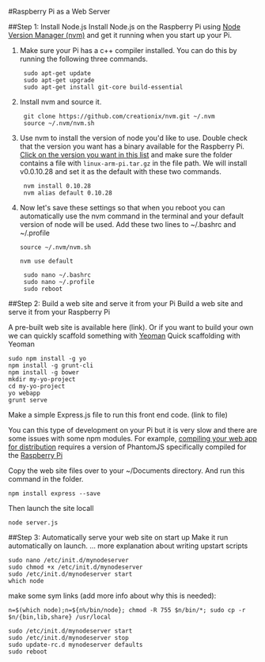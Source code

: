 #Raspberry Pi as a Web Server

##Step 1: Install Node.js
Install Node.js on the Raspberry Pi using [Node Version Manager (nvm)](https://github.com/creationix/nvm) and get it running when you start up your Pi.

1. Make sure your Pi has a c++ compiler installed. You can do this by running the following three commands.

		sudo apt-get update
		sudo apt-get upgrade
		sudo apt-get install git-core build-essential

2. Install nvm and source it. 

		git clone https://github.com/creationix/nvm.git ~/.nvm
		source ~/.nvm/nvm.sh

3. Use nvm to install the version of node you'd like to use. Double check that the version you want has a binary available for the Raspberry Pi. [Click on the version you want in this list](http://nodejs.org/dist/) and make sure the folder contains a file with `linux-arm-pi.tar.gz` in the file path. We will install v0.0.10.28 and set it as the default with these two commands.

		nvm install 0.10.28
	    nvm alias default 0.10.28
4. Now let's save these settings so that when you reboot you can automatically use the nvm command in the terminal and your default version of node will be used. Add these two lines to ~/.bashrc and ~/.profile

	  `source ~/.nvm/nvm.sh`

	  `nvm use default`
	
		sudo nano ~/.bashrc
		sudo nano ~/.profile
		sudo reboot

##Step 2: Build a web site and serve it from your Pi
Build a web site and serve it from your Raspberry Pi

A pre-built web site is available here (link). Or if you want to build your own we can quickly scaffold something with [Yeoman](http://yeoman.io/learning/)
Quick scaffolding with Yeoman

	sudo npm install -g yo
	npm install -g grunt-cli
	npm install -g bower
	mkdir my-yo-project
	cd my-yo-project
	yo webapp
	grunt serve
	
Make a simple Express.js file to run this front end code. (link to file)

You can this type of development on your Pi but it is very slow and there are some issues with some npm modules. For example, [compiling your web app for distribution](https://github.com/yeoman/generator-webapp/issues/348) requires a version of PhantomJS specifically compiled for the [Raspberry Pi](https://github.com/aeberhardo/phantomjs-linux-armv6l)

Copy the web site files over to your ~/Documents directory. And run this command in the folder.

	npm install express --save

Then launch the site locall

	node server.js	

##Step 3: Automatically serve your web site on start up
Make it run automatically on launch. ... more explanation about writing upstart scripts

	sudo nano /etc/init.d/mynodeserver
	sudo chmod +x /etc/init.d/mynodeserver
	sudo /etc/init.d/mynodeserver start
	which node
make some sym links (add more info about why this is needed):

	n=$(which node);n=${n%/bin/node}; chmod -R 755 $n/bin/*; sudo cp -r $n/{bin,lib,share} /usr/local

	sudo /etc/init.d/mynodeserver start
	sudo /etc/init.d/mynodeserver stop
	sudo update-rc.d mynodeserver defaults
	sudo reboot











